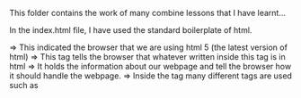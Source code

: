 This folder contains the work of many combine lessons that I have learnt...

In the index.html file, I have used the standard boilerplate of html.

<!DOCTYPE html> => This indicated the browser that we are using html 5 (the latest version of html)

<html> => This tag tells the browser that whatever written inside this tag is in html

<head> => It holds the information about our webpage and tell the browser how it should handle the webpage.
=> Inside the <head> tag many different tags are used such as <title>, <meta>.
=> The <title> tag is used to give title to our webpage.
=> The <meta> tag is very important and useful in our html document as it effect the search results.
=> There are many attributes we can use inside meta tag.
=> Here I am using <meta charset="utf-8">, which means that it is telling my browser that all the text written inside
my html document is utf-8 encoded. The utf-8 is latest encoder and the reason why we should use this is, that it includes
all the international symbols or the symbols present in the Unicode character set.
=> Let's say we want to use a special symbol or an emoji in our webpage or in title tag, if we don't mention that meta data it may happen that our browser is unable to encode that special character or emoji and show a random symbol. But if we include meta data, this type of problem can be overcome.
